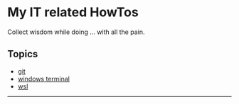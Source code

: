 # My IT related HowTos

Collect wisdom while doing ... with all the pain.

## Topics

- [git](topics/git.md)
- [windows terminal](topics/winterm.md)
- [wsl](topics/topics/wsl.md)

---

